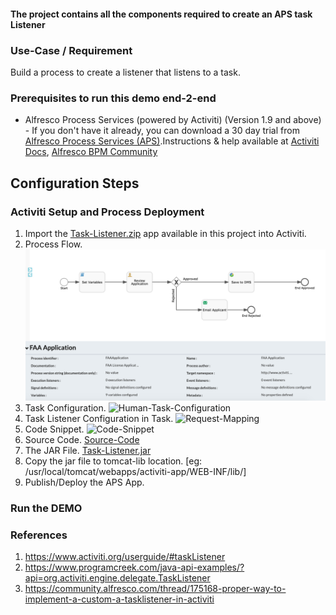 #### The project contains all the components required to create an APS task Listener

### Use-Case / Requirement
Build a process to create a listener that listens to a task.


### Prerequisites to run this demo end-2-end

* Alfresco Process Services (powered by Activiti) (Version 1.9 and above) - If you don't have it already, you can download a 30 day trial from [Alfresco Process Services (APS)](https://www.alfresco.com/products/business-process-management/alfresco-activiti).Instructions & help available at [Activiti Docs](http://docs.alfresco.com/activiti/docs/), [Alfresco BPM Community](https://community.alfresco.com/community/bpm)


## Configuration Steps

### Activiti Setup and Process Deployment
1. Import the [Task-Listener.zip](Task-Listener.zip) app available in this project into Activiti.
2. Process Flow.  ![Process-Flow](Process-Flow.png)
3. Task Configuration.   ![Human-Task-Configuration](Human-Task-Configuration.png)
4. Task Listener Configuration in Task. ![Request-Mapping](Request-Mapping.png)
5. Code Snippet. ![Code-Snippet](Java-Code.png)
6. Source Code. [Source-Code](activiti-extension-task-listener-java-code.zip)
7. The JAR File. [Task-Listener.jar](activiti-extension-task-listener-jar-1.0-SNAPSHOT.jar)
8. Copy the jar file to tomcat-lib location. [eg: /usr/local/tomcat/webapps/activiti-app/WEB-INF/lib/]
9. Publish/Deploy the APS App.


### Run the DEMO

### References
1. https://www.activiti.org/userguide/#taskListener
2. https://www.programcreek.com/java-api-examples/?api=org.activiti.engine.delegate.TaskListener
3. https://community.alfresco.com/thread/175168-proper-way-to-implement-a-custom-a-tasklistener-in-activiti
